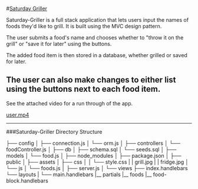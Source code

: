 #[Saturday Griller](https://calm-inlet-44967.herokuapp.com/)

Saturday-Griller is a full stack application that lets users input the names of foods they'd like to grill. It is built using the MVC design pattern. 

The user submits a food's name and chooses whether to "throw it on the grill" or "save it for later" using the buttons. 

The added food item is then stored in a database, whether grilled or saved for later.

The user can also make changes to either list using the buttons next to each food item.
---

See the attached video for a run through of the app.

[user.mp4](quiver-file-url/65C68DA71B9B6600EB9D16E47547893E.mp4)

---
###Saturday-Griller Directory Structure

├── config
│   ├── connection.js
│   └── orm.js
│
├── controllers
│   └── foodController.js
│
├── db
│   ├── schema.sql
│   └── seeds.sql
│
├── models
│   └── food.js
│
├── node_modules
│
├── package.json
│
├── public
│   ├── assets
│       ├── css
│       │   └── style.css
|       |       grill.jpg
|       |       fridge.jpg
│       └── js
│           └── foods.js
│
├── server.js
│
└── views
    ├── index.handlebars
    └── layouts
    |    └── main.handlebars
    |__ partials
        |__ foods
            |__ food-block.handlebars